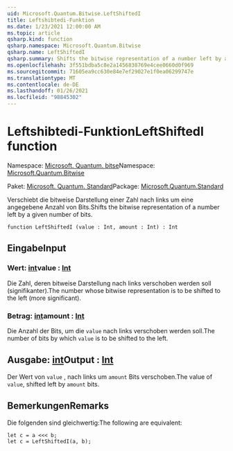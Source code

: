 ```yaml
---
uid: Microsoft.Quantum.Bitwise.LeftShiftedI
title: Leftshibtedi-Funktion
ms.date: 1/23/2021 12:00:00 AM
ms.topic: article
qsharp.kind: function
qsharp.namespace: Microsoft.Quantum.Bitwise
qsharp.name: LeftShiftedI
qsharp.summary: Shifts the bitwise representation of a number left by a given number of bits.
ms.openlocfilehash: 3f551bdba5c8e2a1456838769e4cee0660d0f969
ms.sourcegitcommit: 71605ea9cc630e84e7ef29027e1f0ea06299747e
ms.translationtype: MT
ms.contentlocale: de-DE
ms.lasthandoff: 01/26/2021
ms.locfileid: "98845302"
---
```

# <a name="leftshiftedi-function"></a><span data-ttu-id="a871a-102">Leftshibtedi-Funktion</span><span class="sxs-lookup"><span data-stu-id="a871a-102">LeftShiftedI function</span></span>

<span data-ttu-id="a871a-103">Namespace: [Microsoft. Quantum. bitse](xref:Microsoft.Quantum.Bitwise)</span><span class="sxs-lookup"><span data-stu-id="a871a-103">Namespace: [Microsoft.Quantum.Bitwise](xref:Microsoft.Quantum.Bitwise)</span></span>

<span data-ttu-id="a871a-104">Paket: [Microsoft. Quantum. Standard](https://nuget.org/packages/Microsoft.Quantum.Standard)</span><span class="sxs-lookup"><span data-stu-id="a871a-104">Package: [Microsoft.Quantum.Standard](https://nuget.org/packages/Microsoft.Quantum.Standard)</span></span>


<span data-ttu-id="a871a-105">Verschiebt die bitweise Darstellung einer Zahl nach links um eine angegebene Anzahl von Bits.</span><span class="sxs-lookup"><span data-stu-id="a871a-105">Shifts the bitwise representation of a number left by a given number of bits.</span></span>

```qsharp
function LeftShiftedI (value : Int, amount : Int) : Int
```


## <a name="input"></a><span data-ttu-id="a871a-106">Eingabe</span><span class="sxs-lookup"><span data-stu-id="a871a-106">Input</span></span>

### <a name="value--int"></a><span data-ttu-id="a871a-107">Wert: [int](xref:microsoft.quantum.lang-ref.int)</span><span class="sxs-lookup"><span data-stu-id="a871a-107">value : [Int](xref:microsoft.quantum.lang-ref.int)</span></span>

<span data-ttu-id="a871a-108">Die Zahl, deren bitweise Darstellung nach links verschoben werden soll (signifikanter).</span><span class="sxs-lookup"><span data-stu-id="a871a-108">The number whose bitwise representation is to be shifted to the left (more significant).</span></span>


### <a name="amount--int"></a><span data-ttu-id="a871a-109">Betrag: [int](xref:microsoft.quantum.lang-ref.int)</span><span class="sxs-lookup"><span data-stu-id="a871a-109">amount : [Int](xref:microsoft.quantum.lang-ref.int)</span></span>

<span data-ttu-id="a871a-110">Die Anzahl der Bits, um die `value` nach links verschoben werden soll.</span><span class="sxs-lookup"><span data-stu-id="a871a-110">The number of bits by which `value` is to be shifted to the left.</span></span>



## <a name="output--int"></a><span data-ttu-id="a871a-111">Ausgabe: [int](xref:microsoft.quantum.lang-ref.int)</span><span class="sxs-lookup"><span data-stu-id="a871a-111">Output : [Int](xref:microsoft.quantum.lang-ref.int)</span></span>

<span data-ttu-id="a871a-112">Der Wert von `value` , nach links um `amount` Bits verschoben.</span><span class="sxs-lookup"><span data-stu-id="a871a-112">The value of `value`, shifted left by `amount` bits.</span></span>

## <a name="remarks"></a><span data-ttu-id="a871a-113">Bemerkungen</span><span class="sxs-lookup"><span data-stu-id="a871a-113">Remarks</span></span>

<span data-ttu-id="a871a-114">Die folgenden sind gleichwertig:</span><span class="sxs-lookup"><span data-stu-id="a871a-114">The following are equivalent:</span></span>

```qsharp
let c = a <<< b;
let c = LeftShiftedI(a, b);
```